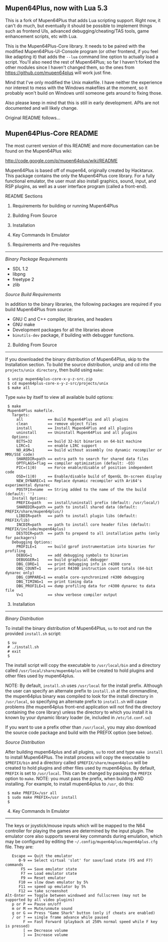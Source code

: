 Mupen64Plus, now with Lua 5.3
-----------------------------

This is a fork of Mupen64Plus that adds Lua scripting support.
Right now, it can't do much, but eventually it should be possible to implement
things such as frontend UIs, advanced debugging/cheating/TAS tools, game
enhancement scripts, etc with Lua.

This is the Mupen64Plus-Core library. It needs to be paired with the modified
Mupen64Plus-UI-Console program (or other frontend, if you feel like adapting it)
that adds the `--lua` command line option to actually load a script. You'll also
need the rest of Mupen64Plus; so far I haven't forked the other modules since I
haven't changed them, so the ones from https://github.com/mupen64plus will work
just fine.

Mind that I've only modified the Unix makefile. I have neither the experience
nor interest to mess with the Windows makefiles at the moment, so it probably
won't build on Windows until someone gets around to fixing those.

Also please keep in mind that this is still in early development. APIs are not
documented and will likely change.


Original README follows...


Mupen64Plus-Core README
-----------------------

The most current version of this README and more documentation can be found on
the Mupen64Plus wiki:

http://code.google.com/p/mupen64plus/wiki/README

Mupen64Plus is based off of mupen64, originally created by Hacktarux. This
package contains the only the Mupen64Plus core library.  For a fully functional
emulator, the user must also install graphics, sound, input, and RSP plugins,
as well as a user interface program (called a front-end).

README Sections
  1. Requirements for building or running Mupen64Plus
  2. Building From Source
  3. Installation
  4. Key Commands In Emulator

1. Requirements and Pre-requisites
----------------------------------

*Binary Package Requirements*

  - SDL 1.2
  - libpng
  - freetype 2
  - zlib

*Source Build Requirements*

In addition to the binary libraries, the following packages are required if you
build Mupen64Plus from source:

  - GNU C and C++ compiler, libraries, and headers
  - GNU make
  - Development packages for all the libraries above
  - `binutils-dev` package, if building with debugger functions.

2. Building From Source
-----------------------

If you downloaded the binary distribution of Mupen64Plus, skip to the
Installation section. To build the source distribution, unzip and cd into the
`projects/unix directory`, then build using `make`:

```
 $ unzip mupen64plus-core-x-y-z-src.zip
 $ cd mupen64plus-core-x-y-z-src/projects/unix
 $ make all
```

Type `make` by itself to view all available build options:

```
 $ make
 Mupen64Plus makefile.
   Targets:
     all           == Build Mupen64Plus and all plugins
     clean         == remove object files
     install       == Install Mupen64Plus and all plugins
     uninstall     == Uninstall Mupen64Plus and all plugins
   Options:
     BITS=32       == build 32-bit binaries on 64-bit machine
     LIRC=1        == enable LIRC support
     NO_ASM=1      == build without assembly (no dynamic recompiler or MMX/SSE code)
     SHAREDIR=path == extra path to search for shared data files
     OPTFLAGS=flag == compiler optimization (default: -O3)
     PIC=(1|0)     == Force enable/disable of position independent code
     OSD=(1|0)     == Enable/disable build of OpenGL On-screen display
     NEW_DYNAREC=1 == Replace dynamic recompiler with Ari64's experimental dynarec
     POSTFIX=name  == String added to the name of the the build (default: '')
   Install Options:
     PREFIX=path   == install/uninstall prefix (default: /usr/local/)
     SHAREDIR=path == path to install shared data (default: PREFIX/share/mupen64plus/)
     LIBDIR=path   == path to install plugin libs (default: PREFIX/lib)
     INCDIR=path   == path to install core header files (default: PREFIX/include/mupen64plus)
     DESTDIR=path  == path to prepend to all installation paths (only for packagers)
   Debugging Options:
     PROFILE=1     == build gprof instrumentation into binaries for profiling
     DEBUG=1       == add debugging symbols to binaries
     DEBUGGER=1    == build graphical debugger
     DBG_CORE=1    == print debugging info in r4300 core
     DBG_COUNT=1   == print R4300 instruction count totals (64-bit dynarec only)
     DBG_COMPARE=1 == enable core-synchronized r4300 debugging
     DBG_TIMING=1  == print timing data
     DBG_PROFILE=1 == dump profiling data for r4300 dynarec to data file
     V=1           == show verbose compiler output
```

3. Installation
---------------

*Binary Distribution*

To install the binary distribution of Mupen64Plus, `su` to root and run the
provided `install.sh` script:

```
 $ su
 # ./install.sh
 # exit
 $
```

The install script will copy the executable to `/usr/local/bin` and a directory
called `/usr/local/share/mupen64plus` will be created to hold plugins and other
files used by mupen64plus.

NOTE: By default, `install.sh` uses `/usr/local` for the install prefix. Although
the user can specify an alternate prefix to `install.sh` at the commandline, the
mupen64plus binary was compiled to look for the install directory in `/usr/local`,
so specifying an alternate prefix to `install.sh` will cause problems (the
mupen64plus front-end application will not find the directory containing the
core library) unless the directory to which you install it is known by your
dynamic library loader (ie, included in `/etc/ld.conf.so`)

If you want to use a prefix other than `/usr/local`, you may also download the
source code package and build with the PREFIX option (see below).

*Source Distribution*

After building mupen64plus and all plugins, `su` to root and type `make install`
to install Mupen64Plus. The install process will copy the executable to
`$PREFIX/bin` and a directory called `$PREFIX/share/mupen64plus` will be created
to hold plugins and other files used by mupen64plus. By default, `PREFIX` is set
to `/usr/local`. This can be changed by passing the `PREFIX` option to `make`. NOTE:
you must pass the prefix, when building AND installing. For example, to install
mupen64plus to `/usr`, do this:

```
 $ make PREFIX=/usr all
 $ sudo make PREFIX=/usr install
 $
```

4. Key Commands In Emulator
---------------------------
The keys or joystick/mouse inputs which will be mapped to the N64 controller
for playing the games are determined by the input plugin.  The emulator core
also supports several key commands during emulation, which may be configured by
editing the `~/.config/mupen64plus/mupen64plus.cfg` file.  They are:

```
   Escape == Quit the emulator
      0-9 == Select virtual 'slot' for save/load state (F5 and F7) commands
       F5 == Save emulator state
       F7 == Load emulator state
       F9 == Reset emulator
      F10 == slow down emulator by 5%
      F11 == speed up emulator by 5%
      F12 == take screenshot
Alt-Enter == Toggle between windowed and fullscreen (may not be supported by all video plugins)
   p or P == Pause on/off
   m or M == Mute/unmute sound
   g or G == Press "Game Shark" button (only if cheats are enabled)
   / or ? == single frame advance while paused
        F == Fast Forward (playback at 250% normal speed while F key is pressed)
        [ == Decrease volume
        ] == Increase volume
```
